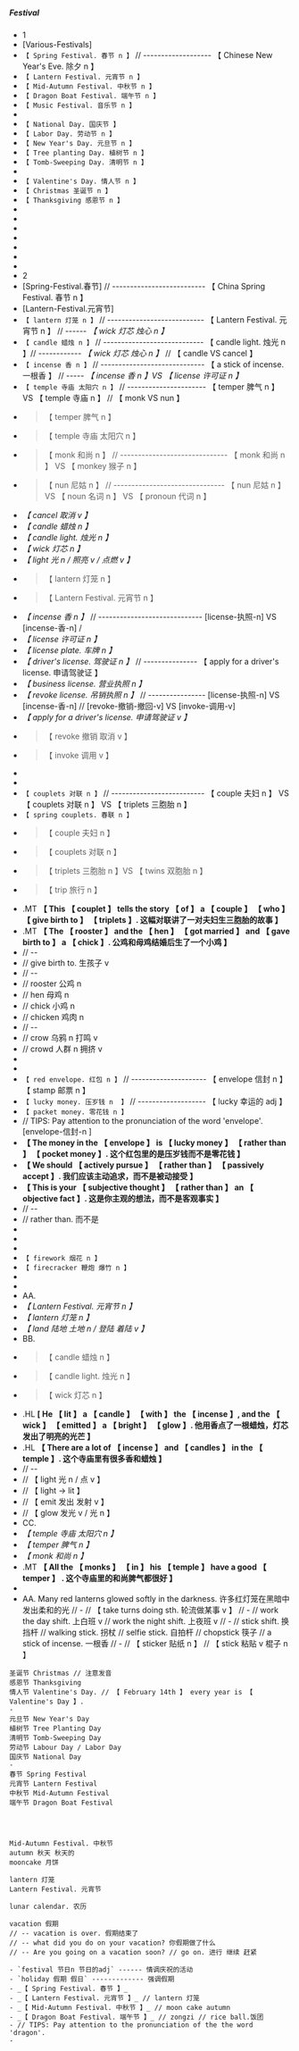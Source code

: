 ##### Festival

- 1
- [Various-Festivals]
- `【 Spring Festival. 春节 n 】` // ------------------- 【 Chinese New Year's Eve. 除夕 n 】
- `【 Lantern Festival. 元宵节 n 】`
- `【 Mid-Autumn Festival. 中秋节 n 】`
- `【 Dragon Boat Festival. 端午节 n 】`
- `【 Music Festival. 音乐节 n 】`
-
- `【 National Day. 国庆节 】`
- `【 Labor Day. 劳动节 n 】`
- `【 New Year's Day. 元旦节 n 】`
- `【 Tree planting Day. 植树节 n 】`
- `【 Tomb-Sweeping Day. 清明节 n 】`
-
- `【 Valentine's Day. 情人节 n 】`
- `【 Christmas 圣诞节 n 】`
- `【 Thanksgiving 感恩节 n 】`
-
-
-
-
-
-
-
- 2
- [Spring-Festival.春节] // -------------------------- 【 China Spring Festival. 春节 n 】
- [Lantern-Festival.元宵节]
- `【 lantern 灯笼 n 】` // --------------------------- 【 Lantern Festival. 元宵节 n 】 // ------ _【 wick 灯芯 烛心 n 】_
- `【 candle 蜡烛 n 】` // ---------------------------- 【 candle light. 烛光 n 】// ------------ _【 wick 灯芯 烛心 n 】_ // 【 candle VS cancel 】
- `【 incense 香 n 】` // ----------------------------- 【 a stick of incense. 一根香 】 // ----- _【 incense 香 n 】VS 【 license 许可证 n 】_
- `【 temple 寺庙 太阳穴 n 】` // ---------------------- 【 temper 脾气 n 】 VS 【 temple 寺庙 n 】 // 【 monk VS nun 】
- > 【 temper 脾气 n 】
- > 【 temple 寺庙 太阳穴 n 】
- > 【 monk 和尚 n 】 // ------------------------------ 【 monk 和尚 n 】 VS 【 monkey 猴子 n 】
- > 【 nun 尼姑 n 】 // ------------------------------- 【 nun 尼姑 n 】 VS 【 noun 名词 n 】 VS 【 pronoun 代词 n 】
- _【 cancel 取消 v 】_
- _【 candle 蜡烛 n 】_
- _【 candle light. 烛光 n 】_
- _【 wick 灯芯 n 】_
- _【 light 光 n / 照亮 v / 点燃 v 】_
- > 【 lantern 灯笼 n 】
- > 【 Lantern Festival. 元宵节 n 】
- _【 incense 香 n 】_ // ----------------------------- [license-执照-n] VS [incense-香-n] /
- _【 license 许可证 n 】_
- _【 license plate. 车牌 n 】_
- _【 driver's license. 驾驶证 n 】_ // --------------- 【 apply for a driver's license. 申请驾驶证 】
- _【 business license. 营业执照 n 】_
- _【 revoke license. 吊销执照 n 】_ // ---------------- [license-执照-n] VS [incense-香-n] // [revoke-撤销-撤回-v] VS [invoke-调用-v]
- _【 apply for a driver's license. 申请驾驶证 v 】_
- > 【 revoke 撤销 取消 v 】
- > 【 invoke 调用 v 】
-
-
- `【 couplets 对联 n 】` // -------------------------- 【 couple 夫妇 n 】 VS 【 couplets 对联 n 】 VS 【 triplets 三胞胎 n 】
- `【 spring couplets. 春联 n 】`
- > 【 couple 夫妇 n 】
- > 【 couplets 对联 n 】
- > 【 triplets 三胞胎 n 】VS 【 twins 双胞胎 n 】
- > 【 trip 旅行 n 】
- .MT **【 This 【 couplet 】 tells the story 【 of 】 a 【 couple 】 【 who 】 【 give birth to 】 【 triplets 】. 这幅对联讲了一对夫妇生三胞胎的故事 】**
- .MT **【 The 【 rooster 】 and the 【 hen 】 【 got married 】 and 【 gave birth to 】 a 【 chick 】. 公鸡和母鸡结婚后生了一个小鸡 】**
- // --
- // give birth to. 生孩子 v
- // --
- // rooster 公鸡 n
- // hen 母鸡 n
- // chick 小鸡 n
- // chicken 鸡肉 n
- // --
- // crow 乌鸦 n 打鸣 v
- // crowd 人群 n 拥挤 v
-
-
- `【 red envelope. 红包 n 】` // --------------------- 【 envelope 信封 n 】 【 stamp 邮票 n 】
- `【 lucky money. 压岁钱 n  】` // ------------------- 【 lucky 幸运的 adj 】
- `【 packet money. 零花钱 n 】`
- // TIPS: Pay attention to the pronunciation of the word 'envelope'. [envelope-信封-n ]
- **【 The money in the 【 envelope 】 is 【 lucky money 】 【 rather than 】 【 pocket money 】. 这个红包里的是压岁钱而不是零花钱 】**
- **【 We should 【 actively pursue 】 【 rather than 】 【 passively accept 】. 我们应该主动追求，而不是被动接受 】**
- **【 This is your 【 subjective thought 】 【 rather than 】 an 【 objective fact 】. 这是你主观的想法，而不是客观事实 】**
- // --
- // rather than. 而不是
-
-
-
- `【 firework 烟花 n 】`
- `【 firecracker 鞭炮 爆竹 n 】`
-
-
- AA.
- _【 Lantern Festival. 元宵节 n 】_
- _【 lantern 灯笼 n 】_
- _【 land 陆地 土地 n / 登陆 着陆 v 】_
- BB.
- > 【 candle 蜡烛 n 】
- > 【 candle light. 烛光 n 】
- > 【 wick 灯芯 n 】
- .HL **[ He 【 lit 】 a 【 candle 】 【 with 】 the 【 incense 】, and the 【 wick 】 【 emitted 】 a 【 bright 】 【 glow 】. 他用香点了一根蜡烛，灯芯发出了明亮的光芒 】**
- .HL **【 There are a lot of 【 incense 】 and 【 candles 】 in the 【 temple 】. 这个寺庙里有很多香和蜡烛 】**
- // --
- // 【 light 光 n / 点 v 】
- // 【 light -> lit 】
- // 【 emit 发出 发射 v 】
- // 【 glow 发光 v / 光 n 】
- CC.
- _【 temple 寺庙 太阳穴 n 】_
- _【 temper 脾气 n 】_
- _【 monk 和尚 n 】_
- .MT **【 All the 【 monks 】 【 in 】 his 【 temple 】 have a good 【 temper 】 . 这个寺庙里的和尚脾气都很好 】**
-
- AA.
  Many red lanterns glowed softly in the darkness. 许多红灯笼在黑暗中发出柔和的光
  // -
  // 【 take turns doing sth. 轮流做某事 v 】
  // -
  // work the day shift. 上白班 v
  // work the night shift. 上夜班 v
  // -
  // stick shift. 换挡杆
  // walking stick. 拐杖
  // selfie stick. 自拍杆
  // chopstick 筷子
  // a stick of incense. 一根香
  // -
  // 【 sticker 贴纸 n 】
  // 【 stick 粘贴 v 棍子 n 】

```
圣诞节 Christmas // 注意发音
感恩节 Thanksgiving
情人节 Valentine's Day. // 【 February 14th 】 every year is 【 Valentine's Day 】.
-
元旦节 New Year's Day
植树节 Tree Planting Day
清明节 Tomb-Sweeping Day
劳动节 Labour Day / Labor Day
国庆节 National Day
-
春节 Spring Festival
元宵节 Lantern Festival
中秋节 Mid-Autumn Festival
端午节 Dragon Boat Festival




Mid-Autumn Festival. 中秋节
autumn 秋天 秋天的
mooncake 月饼

lantern 灯笼
Lantern Festival. 元宵节

lunar calendar. 农历

vacation 假期
// -- vacation is over. 假期结束了
// -- what did you do on your vacation? 你假期做了什么
// -- Are you going on a vacation soon? // go on. 进行 继续 赶紧

- `festival 节日n 节日的adj` ------ 情调庆祝的活动
- `holiday 假期 假日` ------------- 强调假期
- _【 Spring Festival. 春节 】_
- _【 Lantern Festival. 元宵节 】_ // lantern 灯笼
- _【 Mid-Autumn Festival. 中秋节 】_ // moon cake autumn
- _【 Dragon Boat Festival. 端午节 】_ // zongzi // rice ball.饭团
- // TIPS: Pay attention to the pronunciation of the the word 'dragon'.
-
```
